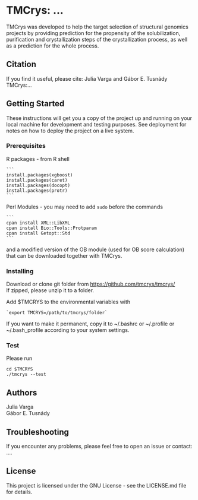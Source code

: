 
# TMCrys: ...

TMCrys was developed to help the target selection of structural genomics projects by providing prediction
for the propensity of the solubilization, purification and crystallization steps of the crystallization 
process, as well as a prediction for the whole process.


## Citation
If you find it useful, please cite:
Julia Varga and Gábor E. Tusnády  
TMCrys:...

## Getting Started

These instructions will get you a copy of the project up and running on your local machine for development and testing purposes. See deployment for notes on how to deploy the project on a live system.


### Prerequisites

R packages - from R shell

	```	
	install.packages(xgboost)
	install.packages(caret)	
	install.packages(docopt)	
	install.packages(protr)
	```


Perl Modules - you may need to add `sudo` before the commands

	```	
	cpan install XML::LibXML	
	cpan install Bio::Tools::Protparam
	cpan install Getopt::Std	
	```

and a modified version of the OB module (used for OB score calculation) that can be downloaded together with TMCrys.



### Installing

Download or clone git folder from https://github.com/tmcrys/tmcrys/  
If zipped, please unzip it to a folder.

Add $TMCRYS to the environmental variables with

	`export TMCRYS=/path/to/tmcrys/folder`
If you want to make it permanent, copy it to ~/.bashrc or ~/.profile or ~/.bash_profile according to your system settings.


### Test
Please run
```
cd $TMCRYS
./tmcrys --test
```
## Authors
Julia Varga  
Gábor E. Tusnády

## Troubleshooting
If you encounter any problems, please feel free to open an issue or contact: ....

## License
This project is licensed under the GNU License - see the LICENSE.md file for details.
